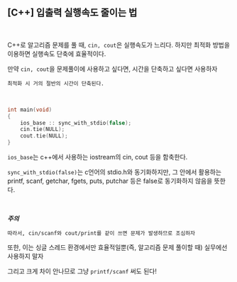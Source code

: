 ## [C++] 입출력 실행속도 줄이는 법

<br>

C++로 알고리즘 문제를 풀 때, `cin, cout`은 실행속도가 느리다. 하지만 최적화 방법을 이용하면 실행속도 단축에 효율적이다.

만약 `cin, cout`을 문제풀이에 사용하고 싶다면, 시간을 단축하고 싶다면 사용하자

```
최적화 시 거의 절반의 시간이 단축된다.
```

<br>

```c++
int main(void)
{
    ios_base :: sync_with_stdio(false);
    cin.tie(NULL);
    cout.tie(NULL);
}
```

`ios_base`는 c++에서 사용하는 iostream의 cin, cout 등을 함축한다.

`sync_with_stdio(false)`는 c언어의 stdio.h와 동기화하지만, 그 안에서 활용하는 printf, scanf, getchar, fgets, puts, putchar 등은 false로 동기화하지 않음을 뜻한다.

<br>

***주의***

```
따라서, cin/scanf와 cout/print를 같이 쓰면 문제가 발생하므로 조심하자
```

또한, 이는 싱글 스레드 환경에서만 효율적일뿐(즉, 알고리즘 문제 풀이할 때) 실무에선 사용하지 말자

그리고 크게 차이 안나므로 그냥 `printf/scanf` 써도 된다!